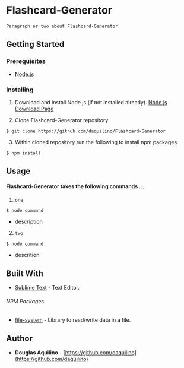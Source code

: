 # Flashcard-Generator
	
	Paragraph or two about Flashcard-Generator

	
## Getting Started

### Prerequisites

* [Node.js](https://nodejs.org) 


### Installing

1. Download and install Node.js (if not installed already). 
[Node.js Download Page](https://nodejs.org/en/download/)

2. Clone Flashcard-Generator repository. 

```
$ git clone https://github.com/daquilino/Flashcard-Generator
```

3. Within cloned repository run the following to install npm packages.

```
$ npm install
```


## Usage
#### Flashcard-Generator takes the following commands ....

1. `one`
 
```
$ node command 
```

   * description

2. `two` 

```
$ node command
```

   * descrition
     
	 



## Built With

* [Sublime Text](https://www.sublimetext.com/) - Text Editor.

###### NPM Packages

* [file-system](https://www.npmjs.com/package/file-system)	- Library to read/write data in a file.



## Author

* **Douglas Aquilino** - [https://github.com/daquilino](https://github.com/daquilino)


